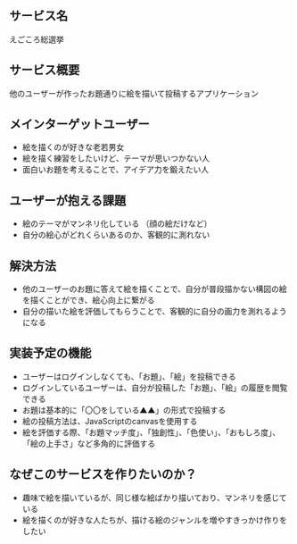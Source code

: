 ## サービス名
えごころ総選挙

## サービス概要
他のユーザーが作ったお題通りに絵を描いて投稿するアプリケーション

## メインターゲットユーザー
- 絵を描くのが好きな老若男女
- 絵を描く練習をしたいけど、テーマが思いつかない人
- 面白いお題を考えることで、アイデア力を鍛えたい人

## ユーザーが抱える課題
- 絵のテーマがマンネリ化している （顔の絵だけなど）
- 自分の絵心がどれくらいあるのか、客観的に測れない

## 解決方法
- 他のユーザーのお題に答えて絵を描くことで、自分が普段描かない構図の絵を描くことができ、絵心向上に繋がる
- 自分の描いた絵を評価してもらうことで、客観的に自分の画力を測れるようになる

## 実装予定の機能
- ユーザーはログインしなくても、「お題」、「絵」を投稿できる
- ログインしているユーザーは、自分が投稿した「お題」、「絵」の履歴を閲覧できる
- お題は基本的に「〇〇をしている▲▲」の形式で投稿する
- 絵の投稿方法は、JavaScriptのcanvasを使用する
- 絵を評価する際、「お題マッチ度」、「独創性」、「色使い」、「おもしろ度」、「絵の上手さ」など多角的に評価する

## なぜこのサービスを作りたいのか？
- 趣味で絵を描いているが、同じ様な絵ばかり描いており、マンネリを感じている
- 絵を描くのが好きな人たちが、描ける絵のジャンルを増やすきっかけ作りをしたい
